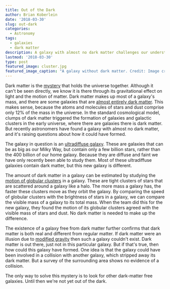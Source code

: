 ```yaml
---
title: Out of the Dark
author: Brian Koberlein
date: '2018-03-30'
slug: out-dark
categories:
  - Astronomy
tags:
  - galaxies
  - dark matter
description: A galaxy with almost no dark matter challenges our understanding of the universe
lastmod: '2018-03-30'
type: post
featured_image: cluster.jpg
featured_image_caption: "A galaxy without dark matter. Credit: Image credit: Gemini Observatory/NSF/AURA/Keck/Jen Miller/Joy Pollard"
---
```


Dark matter is the [mystery](https://briankoberlein.com/2014/08/15/five-facts/) that holds the universe together. Although it can't be seen directly, we know it is there through its gravitational effect on light and the motion of matter. Dark matter makes up most of a galaxy's mass, and there are some galaxies that are [almost entirely dark matter](https://briankoberlein.com/2016/09/02/dark-galaxy/). This makes sense, because the atoms and molecules of stars and dust comprise only 12% of the mass in the universe. In the standard cosmological model, clumps of dark matter triggered the formation of galaxies and galactic clusters in the early universe, where there are galaxies there is dark matter. But recently astronomers have found a galaxy with almost no dark matter, and it's raising questions about how it could have formed.

The galaxy in question is an [ultradiffuse galaxy](https://briankoberlein.com/2017/09/03/puzzle-fluffy-galaxies/). These are galaxies that can be as big as our Milky Way, but contain only a few billion stars, rather than the 400 billion of our home galaxy. Because they are diffuse and faint we have only recently been able to study them. Most of these ultradiffuse galaxies contain dark matter, but this new galaxy is different.

The amount of dark matter in a galaxy can be estimated by studying the [motion of globular clusters](https://briankoberlein.com/2015/06/09/amassing-evidence/) in a galaxy. These are tight clusters of stars that are scattered around a galaxy like a halo. The more mass a galaxy has, the faster these clusters move as they orbit the galaxy. By comparing the speed of globular clusters with the brightness of stars in a galaxy, we can compare the visible mass of a galaxy to its total mass. When the team did this for the new galaxy, they found the motion of its globular clusters agreed with the visible mass of stars and dust. No dark matter is needed to make up the difference.

The existence of a galaxy free from dark matter further confirms that dark matter is both real and different from regular matter. If dark matter were an illusion due to [modified gravity](https://briankoberlein.com/2014/08/16/old-model-doesnt-work/) then such a galaxy couldn't exist. Dark matter is out there, just not in this particular galaxy. But if that's true, then how could this galaxy have formed. One idea is that the galaxy could have been involved in a collision with another galaxy, which stripped away its dark matter. But a survey of the surrounding area shows no evidence of a collision.

The only way to solve this mystery is to look for other dark-matter free galaxies. Until then we're not yet out of the dark.